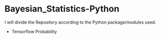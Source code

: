 # Bayesian_Statistics-Python

I will divide the Repository according to the Python package/modules used.

+ Tensorflow Probability
